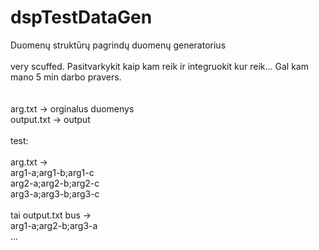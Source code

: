 # dspTestDataGen
Duomenų struktūrų pagrindų duomenų generatorius
<br>
<br>very scuffed. Pasitvarkykit kaip kam reik ir integruokit kur reik... Gal kam mano 5 min darbo pravers.
<br>
<br>
<br>arg.txt -> orginalus duomenys
<br>output.txt -> output
<br>
<br>
test:
<br>
<br>arg.txt ->
<br>arg1-a;arg1-b;arg1-c
<br>arg2-a;arg2-b;arg2-c
<br>arg3-a;arg3-b;arg3-c
<br>
<br>tai output.txt bus ->
<br>arg1-a;arg2-b;arg3-a
<br>...
